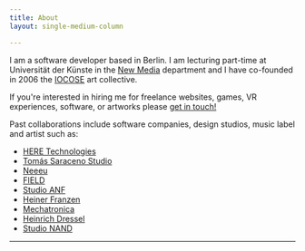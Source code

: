 ```yaml
---
title: About
layout: single-medium-column

---
```



<!-- {{< img src="/img/posts/grass/grass.jpg" caption="Steve Francia" >}} -->

I am a software developer based in Berlin.
I am lecturing part-time at Universität der Künste in the [New Media](https://newmedia.udk-berlin.de/about) department and I have co-founded in 2006 the [IOCOSE](http://iocose.org) art collective.

If you're interested in hiring me for freelance websites, games, VR experiences, software, or artworks please [get in touch!](mailto:info@davideprati.com)

Past collaborations include software companies, design studios, music label and artist such as:

- [HERE Technologies](https://www.here.com/)
- [Tomás Saraceno Studio](https://studiotomassaraceno.org/)
- [Neeeu](https://neu.io/)
- [FIELD](https://field.io/)
- [Studio ANF](https://studioanf.com/)
- [Heiner Franzen](http://www.heinerfranzen.de/)
- [Mechatronica](https://mechatronica.bandcamp.com/)
- [Heinrich Dressel](https://www.heinrichdressel.com/)
- [Studio NAND](https://www.nand.io/)

---